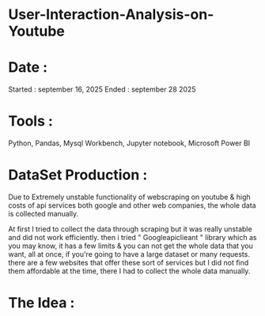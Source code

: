 # User-Interaction-Analysis-on-Youtube


# Date : 

Started : september 16, 2025
Ended : september 28 2025


# Tools :

Python,
Pandas,
Mysql Workbench,
Jupyter notebook,
Microsoft Power BI


# DataSet Production :

Due to Extremely unstable functionality of webscraping on youtube & high costs of api services both google and other web companies, the whole data is collected manually.

At first I tried to collect the data through scraping but it was really unstable and did not work efficiently. then i tried " Googleapiclieant " library which as you may know, it has a few limits &
you can not get the whole data that you want, all at once, if you're going to have a large dataset or many requests. there are a few websites that offer these sort of services but I did not 
find them affordable at the time, there I had to collect the whole data manually.


# The Idea :

